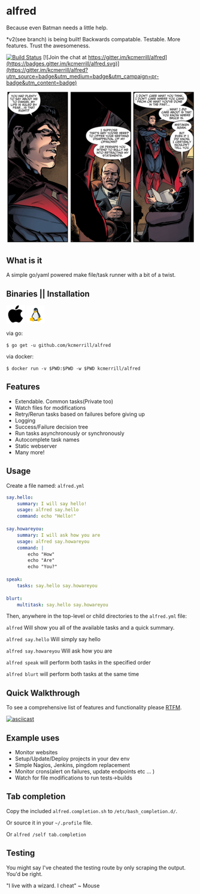 # alfred

Because even Batman needs a little help.

*v2(see branch) is being built! Backwards compatable. Testable. More features. Trust the awesomeness.

[![Build Status](https://travis-ci.org/kcmerrill/alfred.svg?branch=master)](https://travis-ci.org/kcmerrill/alfred) [![Join the chat at https://gitter.im/kcmerrill/alfred](https://badges.gitter.im/kcmerrill/alfred.svg)](https://gitter.im/kcmerrill/alfred?utm_source=badge&utm_medium=badge&utm_campaign=pr-badge&utm_content=badge)

![Alfred](assets/alfred25.png "Alfred")

## What is it

A simple go/yaml powered make file/task runner with a bit of a twist.

## Binaries || Installation

[![MacOSX](https://raw.githubusercontent.com/kcmerrill/go-dist/master/assets/apple_logo.png "Mac OSX")](http://go-dist.kcmerrill.com/kcmerrill/alfred/mac/amd64) [![Linux](https://raw.githubusercontent.com/kcmerrill/go-dist/master/assets/linux_logo.png "Linux")](http://go-dist.kcmerrill.com/kcmerrill/alfred/linux/amd64)

via go:

`$ go get -u github.com/kcmerrill/alfred`

via docker:

`$ docker run -v $PWD:$PWD -w $PWD kcmerrill/alfred`

## Features

- Extendable. Common tasks(Private too)
- Watch files for modifications
- Retry/Rerun tasks based on failures before giving up
- Logging
- Success/Failure decision tree
- Run tasks asynchronously or synchronously
- Autocomplete task names
- Static webserver
- Many more!

## Usage

Create a file named: `alfred.yml`

```yaml
say.hello:
    summary: I will say hello!
    usage: alfred say.hello
    command: echo "Hello!"

say.howareyou:
    summary: I will ask how you are
    usage: alfred say.howareyou
    command: |
        echo "How"
        echo "Are"
        echo "You?"

speak:
    tasks: say.hello say.howareyou

blurt:
    multitask: say.hello say.howareyou
```

Then, anywhere in the top-level or child directories to the `alfred.yml` file:

`alfred` Will show you all of the available tasks and a quick summary.

`alfred say.hello` Will simply say hello

`alfred say.howareyou` Will ask how you are

`alfred speak` will perform both tasks in the specified order

`alfred blurt` will perform both tasks at the same time

## Quick Walkthrough

To see a comprehensive list of features and functionality please [RTFM](TFM.md "additional documentation").

[![asciicast](https://asciinema.org/a/103711.png)](https://asciinema.org/a/103711)

## Example uses

- Monitor websites
- Setup/Update/Deploy projects in your dev env
- Simple Nagios, Jenkins, pingdom replacement
- Monitor crons(alert on failures, update endpoints etc ... )
- Watch for file modifications to run tests->builds

## Tab completion

Copy the included `alfred.completion.sh` to `/etc/bash_completion.d/`.

Or source it in your `~/.profile` file.

Or `alfred /self tab.completion`

## Testing

You might say I've cheated the testing route by only scraping the output. You'd be right.

"I live with a wizard. I cheat" ~ Mouse
